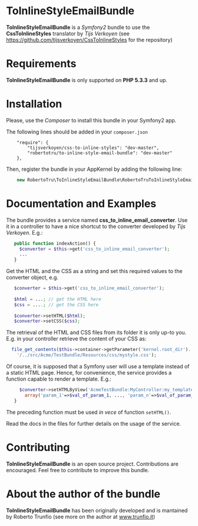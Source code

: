 ToInlineStyleEmailBundle
========================

**ToInlineStyleEmailBundle** is a _Symfony2_ bundle to use the **CssToInlineStyles** translator by _Tijs Verkoyen_ (see
https://github.com/tijsverkoyen/CssToInlineStyles for the repository)


Requirements
===========
**ToInlineStyleEmailBundle** is only supported on **PHP 5.3.3** and up.

Installation
===========
Please, use the _Composer_ to install this bundle in your Symfony2 app. 

The following lines should be added in your ```composer.json```

```    
    "require": {
        "tijsverkoyen/css-to-inline-styles": "dev-master",
        "robertotru/to-inline-style-email-bundle": "dev-master"
    },
```

Then, register the bundle in your AppKernel by adding the following line:

``` php
    new RobertoTru\ToInlineStyleEmailBundle\RobertoTruToInlineStyleEmailBundle(),
```

Documentation and Examples
===========
The bundle provides a service named **css_to_inline_email_converter**. Use it in a controller to have a nice shortcut to the 
converter developed by _Tijs Verkoyen_. E.g.:

``` php
   public function indexAction() { 
     $converter = $this->get('css_to_inline_email_converter');
     ...
   }
```

Get the HTML and the CSS as a string and set this required values to the converter object, e.g.

``` php
   $converter = $this->get('css_to_inline_email_converter');
     
   $html = ...; // get the HTML here
   $css = ....; // get the CSS here
          
   $converter->setHTML($html);
   $converter->setCSS($css);
```

The retrieval of the HTML and CSS files from its folder it is only up-to you. E.g. in your controller retrieve the content of your CSS as:

``` php
  file_get_contents($this->container->getParameter('kernel.root_dir').
    '/../src/Acme/TestBundle/Resources/css/mystyle.css');
```

Of course, it is supposed that a Symfony user will use a template instead of a static HTML page. Hence, 
for convenience, the service provides a function capable to render a template. E.g.:

``` php
     $converter->setHTMLByView('AcmeTestBundle:MyController:my_template.html.twig', 
       array('param_1'=>$val_of_param_1, ..., 'param_n'=>$val_of_param_n));
   }
```

The preceding function must be used _in vece_ of function ```setHTML()```.



Read the docs in the files for further details on the usage of the service. 

Contributing
===========
**ToInlineStyleEmailBundle** is an open source project. Contributions are encouraged. 
Feel free to contribute to improve this bundle.

About the author of the bundle
===========
**ToInlineStyleEmailBundle** has been originally developed and is mantained by Roberto Trunfio (see more on the author at www.trunfio.it)